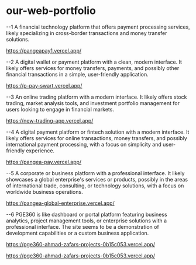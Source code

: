 # our-web-portfolio

 --1 A financial technology platform that offers payment processing services, likely specializing in cross-border transactions and money transfer solutions.

 https://pangeapay1.vercel.app/


--2 A digital wallet or payment platform with a clean, modern interface. It likely offers services for money transfers, payments, and possibly other financial transactions in a simple, user-friendly application.

 https://p-pay-swart.vercel.app/


 --3 An online trading platform with a modern interface. It likely offers stock trading, market analysis tools, and investment portfolio management for users looking to engage in financial markets.

https://new-trading-app.vercel.app/

--4 A digital payment platform or fintech solution with a modern interface. It likely offers services for online transactions, money transfers, and possibly international payment processing, with a focus on simplicity and user-friendly experience.

https://pangea-pay.vercel.app/

--5 A corporate or business platform with a professional interface. It likely showcases a global enterprise's services or products, possibly in the areas of international trade, consulting, or technology solutions, with a focus on worldwide business operations.

https://pangea-global-enterprise.vercel.app/

--6 PGE360 is like dashboard or portal platform featuring business analytics, project management tools, or enterprise solutions with a professional interface. The site seems to be a demonstration of development capabilities or a custom business application.

https://pge360-ahmad-zafars-projects-0b15c053.vercel.app/





https://pge360-ahmad-zafars-projects-0b15c053.vercel.app/
